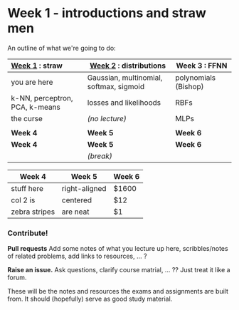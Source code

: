 # Week 1 - introductions and straw men

An outline of what we're going to do:

| [Week 1](https://github.com/act65/comp421/tree/master/week1) : straw | [Week 2](https://github.com/act65/comp421/tree/master/week2) : distributions | Week 3 : FFNN | 
| :------------- | ------------- | ----- |
| you are here      | Gaussian, multinomial, softmax, sigmoid | polynomials (Bishop) |
| k-NN, perceptron, PCA, k-means | losses and likelihoods | RBFs |
| the curse | *(no lecture)*| MLPs |
| | | |
| **Week 4** |  **Week 5** |  **Week 6** | 
| **Week 4** |  **Week 5** |  **Week 6** | 
|| *(break)* ||


| Week 4        | Week 5          | Week 6  |
| ------------- | ------------- | ----- |
| stuff here     | right-aligned | $1600 |
| col 2 is      | centered      |   $12 |
| zebra stripes | are neat      |    $1 |


 
### Contribute!

__Pull requests__ Add some notes of what you lecture up here, scribbles/notes of related problems, add links to resources, ... ?

__Raise an issue.__ Ask questions, clarify course matrial, ... ?? Just treat it like a forum.

These will be the notes and resources the exams and assignments are built from. It should (hopefully) serve as good study material.

